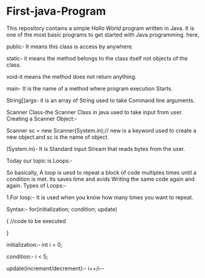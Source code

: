 # First-java-Program
This repository contains a simple *Hallo World* program written in Java. It is one of the most basic programs to get started with Java programming.
here,

public- It means this class is access by anywhere.

static- it means the method belongs to the class itself not objects of the class.

void-it means the method does not return anything.

main- It is the name of a method where program execution Starts.

String[]args- it is an array of String used to take Command line arguments.

Scanner Class-the Scanner Class in java used to take input from user.
Creating a Scanner Object:-

Scanner sc = new Scanner(System.in);// new is a keyword used to create a new object.and sc is the name of object.

(System.in)- It is Standard input Stream that reads bytes from the user.

Today our topic is Loops:-

So basically, A loop is uesd to repeat a block of code multiples times until a condition is met. Its saves time and avids Writing the same code again and again.
Types of Loops:-

1.For loop:- It is used when you know how many times you want to repeat.

Syntax:-
for(initialization; condition; update)

{
//code to be executed

}

initialization:- int i = 0;

condition:- i < 5;

update(increment/decrement):- i++/i--




